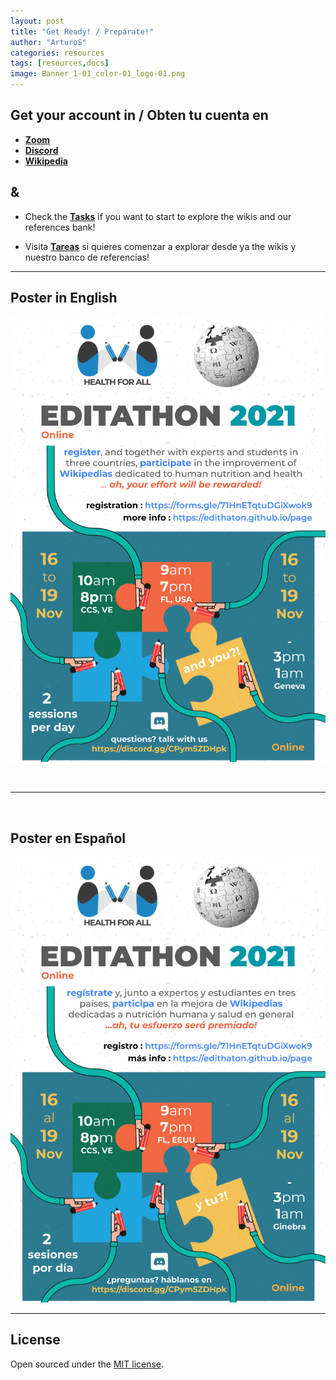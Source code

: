 ```yaml
---
layout: post
title: "Get Ready! / Prepárate!"
author: "ArturoS"
categories: resources
tags: [resources,docs]
image: Banner_1-01_color-01_logo-01.png
---
```


## Get your account in / Obten tu cuenta en

* **[Zoom](../page/zoom)**
* **[Discord](../page/discord)**
* **[Wikipedia](https://en.wikipedia.org/w/index.php?title=Special:CreateAccount&returnto=Wikipedia:New+account)**

## **&**

* Check the **[Tasks](../page/tasks)** if you want to start to explore the wikis and our references bank!

* Visita **[Tareas](../page/tasks)** si quieres comenzar a explorar desde ya the wikis y nuestro banco de referencias!

---

## Poster in English

[![poster-cc-ve](assets/img/POSTER_EDITATHON_2021-English.png)](.)

<br>

---

<br>

## Poster en Español

[![poster-cc-ve](assets/img/POSTER_EDITATHON_2021-Espanol.png)](.)


---

## License

Open sourced under the [MIT license](https://github.com/edithaton/page/LICENSE.md).
